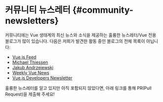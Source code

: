 # 커뮤니티 뉴스레터 {#community-newsletters}

커뮤니티에는 Vue 생태계의 최신 뉴스와 소식을 제공하는 훌륭한 뉴스레터/Vue 전용 블로그가 많이 있습니다. 다음은 저희가 발견한 활동 중인 블로그의 전체 목록이 아닙니다:

- [Vue.js Feed](https://vuejsfeed.com/)
- [Michael Thiessen](https://michaelnthiessen.com/newsletter)
- [Jakub Andrzejewski](https://dev.to/jacobandrewsky)
- [Weekly Vue News](https://weekly-vue.news/)
- [Vue.js Developers Newsletter](https://vuejsdevelopers.com/newsletter/)

훌륭한 뉴스레터를 알고 있지만 아직 포함되지 않았다면, 아래 링크를 통해 PR(Pull Request)을 제출해 주세요!
